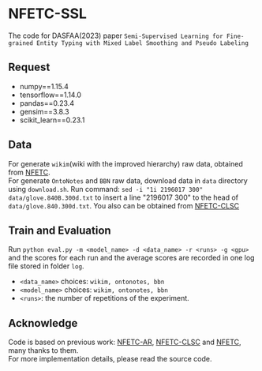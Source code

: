 # NFETC-SSL
The code for DASFAA(2023) paper `Semi-Supervised Learning for Fine-grained Entity Typing with Mixed Label Smoothing and Pseudo Labeling`

## Request

* numpy==1.15.4
* tensorflow==1.14.0
* pandas==0.23.4
* gensim==3.8.3
* scikit_learn==0.23.1

## Data

For generate `wikim`(wiki with the improved hierarchy) raw data, obtained from [NFETC](https://github.com/billy-inn/NFETC).  
For generate `OntoNotes` and `BBN` raw data, download data in `data` directory using `download.sh`.
Run command:
`sed -i "1i 2196017 300" data/glove.840B.300d.txt` to insert a line "2196017 300" to the head of `data/glove.840.300d.txt`.
You also can be obtained from [NFETC-CLSC](https://github.com/herbertchen1/NFETC-CLSC)

## Train and Evaluation

Run `python eval.py -m <model_name> -d <data_name> -r <runs> -g <gpu>` and the scores for each run and the average scores are recorded in one log file stored in folder `log`.

* `<data_name>` choices: `wikim, ontonotes, bbn`
* `<model_name>` choices: `wikim, ontonotes, bbn`
* `<runs>`: the number of repetitions of the experiment.

## Acknowledge
Code is based on previous work: [NFETC-AR](https://www.ijcai.org/proceedings/2020/0527.pdf), [NFETC-CLSC](https://github.com/herbertchen1/NFETC-CLSC) and [NFETC](https://github.com/billy-inn/NFETC), many thanks to them.  
For more implementation details, please read the source code.
